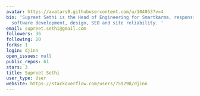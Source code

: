 ```yaml
---
avatar: https://avatars0.githubusercontent.com/u/104053?v=4
bio: 'Supreet Sethi is the Head of Engineering for Smartkarma, responsible for all
  software development, design, SEO and site reliability. '
email: supreet.sethi@gmail.com
followers: 36
following: 20
forks: 1
login: djinn
open_issues: null
public_repos: 61
stars: 3
title: Supreet Sethi
user_type: User
website: https://stackoverflow.com/users/759298/djinn
---
```

